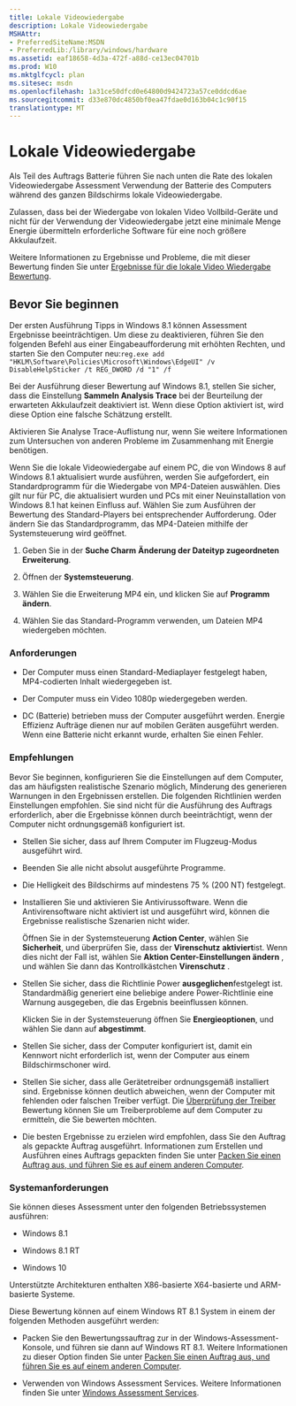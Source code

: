 ```yaml
---
title: Lokale Videowiedergabe
description: Lokale Videowiedergabe
MSHAttr:
- PreferredSiteName:MSDN
- PreferredLib:/library/windows/hardware
ms.assetid: eaf18658-4d3a-472f-a88d-ce13ec04701b
ms.prod: W10
ms.mktglfcycl: plan
ms.sitesec: msdn
ms.openlocfilehash: 1a31ce50dfcd0e64800d9424723a57ce0ddcd6ae
ms.sourcegitcommit: d33e870dc4850bf0ea47fdae0d163b04c1c90f15
translationtype: MT
---
```

# <a name="local-video-playback"></a>Lokale Videowiedergabe


Als Teil des Auftrags Batterie führen Sie nach unten die Rate des lokalen Videowiedergabe Assessment Verwendung der Batterie des Computers während des ganzen Bildschirms lokale Videowiedergabe.

Zulassen, dass bei der Wiedergabe von lokalen Video Vollbild-Geräte und nicht für der Verwendung der Videowiedergabe jetzt eine minimale Menge Energie übermitteln erforderliche Software für eine noch größere Akkulaufzeit.

Weitere Informationen zu Ergebnisse und Probleme, die mit dieser Bewertung finden Sie unter [Ergebnisse für die lokale Video Wiedergabe Bewertung](results-for-the-local-video-playback-assessment.md).

## <a name="a-href-idbeforeyoubeginabefore-you-begin"></a><a href="" id="beforeyoubegin"></a>Bevor Sie beginnen


Der ersten Ausführung Tipps in Windows 8.1 können Assessment Ergebnisse beeinträchtigen. Um diese zu deaktivieren, führen Sie den folgenden Befehl aus einer Eingabeaufforderung mit erhöhten Rechten, und starten Sie den Computer neu:`reg.exe add "HKLM\Software\Policies\Microsoft\Windows\EdgeUI" /v DisableHelpSticker /t REG_DWORD /d "1" /f`

Bei der Ausführung dieser Bewertung auf Windows 8.1, stellen Sie sicher, dass die Einstellung **Sammeln Analysis Trace** bei der Beurteilung der erwarteten Akkulaufzeit deaktiviert ist. Wenn diese Option aktiviert ist, wird diese Option eine falsche Schätzung erstellt.

Aktivieren Sie Analyse Trace-Auflistung nur, wenn Sie weitere Informationen zum Untersuchen von anderen Probleme im Zusammenhang mit Energie benötigen.

Wenn Sie die lokale Videowiedergabe auf einem PC, die von Windows 8 auf Windows 8.1 aktualisiert wurde ausführen, werden Sie aufgefordert, ein Standardprogramm für die Wiedergabe von MP4-Dateien auswählen. Dies gilt nur für PC, die aktualisiert wurden und PCs mit einer Neuinstallation von Windows 8.1 hat keinen Einfluss auf. Wählen Sie zum Ausführen der Bewertung des Standard-Players bei entsprechender Aufforderung. Oder ändern Sie das Standardprogramm, das MP4-Dateien mithilfe der Systemsteuerung wird geöffnet.

1.  Geben Sie in der **Suche Charm** **Änderung der Dateityp zugeordneten Erweiterung**.

2.  Öffnen der **Systemsteuerung**.

3.  Wählen Sie die Erweiterung MP4 ein, und klicken Sie auf **Programm ändern**.

4.  Wählen Sie das Standard-Programm verwenden, um Dateien MP4 wiedergeben möchten.

### <a name="requirements"></a>Anforderungen

-   Der Computer muss einen Standard-Mediaplayer festgelegt haben, MP4-codierten Inhalt wiedergegeben ist.

-   Der Computer muss ein Video 1080p wiedergegeben werden.

-   DC (Batterie) betrieben muss der Computer ausgeführt werden. Energie Effizienz Aufträge dienen nur auf mobilen Geräten ausgeführt werden. Wenn eine Batterie nicht erkannt wurde, erhalten Sie einen Fehler.

### <a name="recommendations"></a>Empfehlungen

Bevor Sie beginnen, konfigurieren Sie die Einstellungen auf dem Computer, das am häufigsten realistische Szenario möglich, Minderung des generieren Warnungen in den Ergebnissen erstellen. Die folgenden Richtlinien werden Einstellungen empfohlen. Sie sind nicht für die Ausführung des Auftrags erforderlich, aber die Ergebnisse können durch beeinträchtigt, wenn der Computer nicht ordnungsgemäß konfiguriert ist.

-   Stellen Sie sicher, dass auf Ihrem Computer im Flugzeug-Modus ausgeführt wird.

-   Beenden Sie alle nicht absolut ausgeführte Programme.

-   Die Helligkeit des Bildschirms auf mindestens 75 % (200 NT) festgelegt.

-   Installieren Sie und aktivieren Sie Antivirussoftware. Wenn die Antivirensoftware nicht aktiviert ist und ausgeführt wird, können die Ergebnisse realistische Szenarien nicht wider.

    Öffnen Sie in der Systemsteuerung **Action Center**, wählen Sie **Sicherheit**, und überprüfen Sie, dass der **Virenschutz** **aktiviert**ist. Wenn dies nicht der Fall ist, wählen Sie **Aktion Center-Einstellungen ändern** , und wählen Sie dann das Kontrollkästchen **Virenschutz** .

-   Stellen Sie sicher, dass die Richtlinie Power **ausgeglichen**festgelegt ist. Standardmäßig generiert eine beliebige andere Power-Richtlinie eine Warnung ausgegeben, die das Ergebnis beeinflussen können.

    Klicken Sie in der Systemsteuerung öffnen Sie **Energieoptionen**, und wählen Sie dann auf **abgestimmt**.

-   Stellen Sie sicher, dass der Computer konfiguriert ist, damit ein Kennwort nicht erforderlich ist, wenn der Computer aus einem Bildschirmschoner wird.

-   Stellen Sie sicher, dass alle Gerätetreiber ordnungsgemäß installiert sind. Ergebnisse können deutlich abweichen, wenn der Computer mit fehlenden oder falschen Treiber verfügt. Die [Überprüfung der Treiber](driver-verification.md) Bewertung können Sie um Treiberprobleme auf dem Computer zu ermitteln, die Sie bewerten möchten.

-   Die besten Ergebnisse zu erzielen wird empfohlen, dass Sie den Auftrag als gepackte Auftrag ausgeführt. Informationen zum Erstellen und Ausführen eines Auftrags gepackten finden Sie unter [Packen Sie einen Auftrag aus, und führen Sie es auf einem anderen Computer](package-a-job-and-run-it-on-another-computer.md).

### <a name="system-requirements"></a>Systemanforderungen

Sie können dieses Assessment unter den folgenden Betriebssystemen ausführen:

-   Windows 8.1

-   Windows 8.1 RT

-   Windows 10

Unterstützte Architekturen enthalten X86-basierte X64-basierte und ARM-basierte Systeme.

Diese Bewertung können auf einem Windows RT 8.1 System in einem der folgenden Methoden ausgeführt werden:

-   Packen Sie den Bewertungssauftrag zur in der Windows-Assessment-Konsole, und führen sie dann auf Windows RT 8.1. Weitere Informationen zu dieser Option finden Sie unter [Packen Sie einen Auftrag aus, und führen Sie es auf einem anderen Computer](package-a-job-and-run-it-on-another-computer.md).

-   Verwenden von Windows Assessment Services. Weitere Informationen finden Sie unter [Windows Assessment Services](windows-assessment-services-technical-reference.md).

 

 






